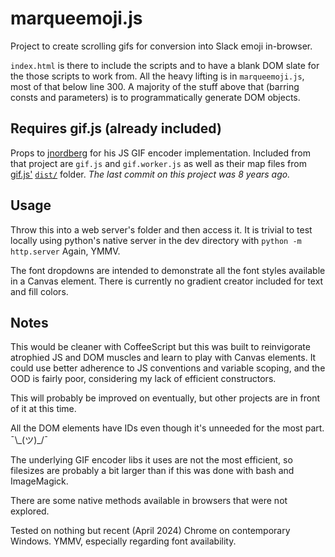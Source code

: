 # marqueemoji.js
Project to create scrolling gifs for conversion into Slack emoji in-browser.

`index.html` is there to include the scripts and to have a blank DOM slate for the those scripts to work from. All the heavy lifting is in `marqueemoji.js`, most of that below line 300. A majority of the stuff above that (barring consts and parameters) is to programmatically generate DOM objects. 

## Requires gif.js (already included)
Props to [jnordberg](https://github.com/jnordberg) for his JS GIF encoder implementation. Included from that project are `gif.js` and `gif.worker.js` as well as their map files from [gif.js'](https://github.com/jnordberg/gif.js) [`dist/`](https://github.com/jnordberg/gif.js/tree/master/dist) folder. *The last commit on this project was 8 years ago.*

## Usage
Throw this into a web server's folder and then access it. It is trivial to test locally using python's native server in the dev directory with `python -m http.server` Again, YMMV. 

The font dropdowns are intended to demonstrate all the font styles available in a Canvas element. There is currently no gradient creator included for text and fill colors.

## Notes
This would be cleaner with CoffeeScript but this was built to reinvigorate atrophied JS and DOM muscles and learn to play with Canvas elements. It could use better adherence to JS conventions and variable scoping, and the OOD is fairly poor, considering my lack of efficient constructors. 

This will probably be improved on eventually, but other projects are in front of it at this time.

All the DOM elements have IDs even though it's unneeded for the most part. ¯\\\_(ツ)_/¯

The underlying GIF encoder libs it uses are not the most efficient, so filesizes are probably a bit larger than if this was done with bash and ImageMagick.

There are some native methods available in browsers that were not explored.

Tested on nothing but recent (April 2024) Chrome on contemporary Windows. YMMV, especially regarding font availability.